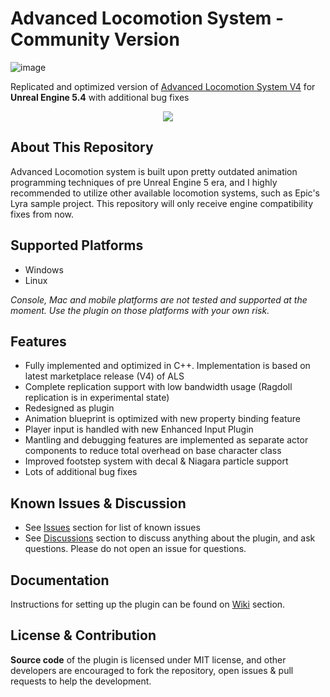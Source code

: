 # Advanced Locomotion System - Community Version
![image](https://github.com/dyanikoglu/ALS-Community/raw/main/Resources/Readme_Content_2.gif)

Replicated and optimized version of [Advanced Locomotion System V4](https://www.unrealengine.com/marketplace/en-US/product/advanced-locomotion-system-v1) for **Unreal Engine 5.4** with additional bug fixes

<p align="center">
  <a href=" https://discord.gg/6yhHP2e8Jx"><img src="https://i.imgur.com/LP9bZQj.png"></a>
</p>

## About This Repository

Advanced Locomotion system is built upon pretty outdated animation programming techniques of pre Unreal Engine 5 era, and I highly recommended to utilize other available locomotion systems, such as Epic's Lyra sample project. This repository will only receive engine compatibility fixes from now.

## Supported Platforms
- Windows
- Linux

*Console, Mac and mobile platforms are not tested and supported at the moment. Use the plugin on those platforms with your own risk.*

## Features
- Fully implemented and optimized in C++. Implementation is based on latest marketplace release (V4) of ALS
- Complete replication support with low bandwidth usage (Ragdoll replication is in experimental state)
- Redesigned as plugin
- Animation blueprint is optimized with new property binding feature
- Player input is handled with new Enhanced Input Plugin
- Mantling and debugging features are implemented as separate actor components to reduce total overhead on base character class
- Improved footstep system with decal & Niagara particle support
- Lots of additional bug fixes

## Known Issues & Discussion
- See [Issues](https://github.com/dyanikoglu/ALS-Community/issues) section for list of known issues
- See [Discussions](https://github.com/dyanikoglu/ALS-Community/discussions) section to discuss anything about the plugin, and ask questions. Please do not open an issue for questions.

## Documentation
Instructions for setting up the plugin can be found on [Wiki](https://github.com/dyanikoglu/ALS-Community/wiki/Setting-Up-The-Plugin) section.

## License & Contribution
**Source code** of the plugin is licensed under MIT license, and other developers are encouraged to fork the repository, open issues & pull requests to help the development.
